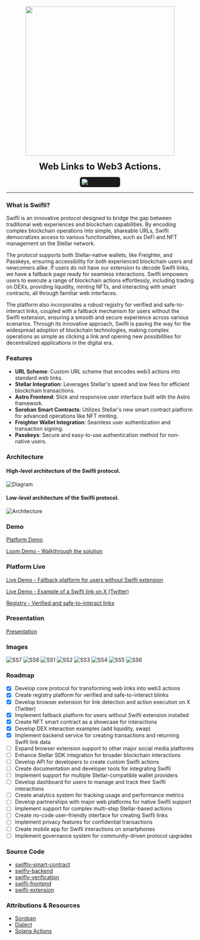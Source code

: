 <p align="center">
<br />
    <img src="https://github.com/hackers-boiz/swifli/blob/main/logos/logo.png?raw=true" width="400" alt=""/>
<br />
</p>
<p align="center"><strong style="font-size: 24px;">Web Links to Web3 Actions.</strong></p>
<p align="center" style="display: flex; justify-content: center; align-items: center;">
    <span style="display: inline-flex; align-items: center; background-color: #1c1c1c; padding: 5px; border-radius: 6px;">
        <img src="https://img.shields.io/github/stars/hackers-boiz/swifli" alt="GitHub stars"/>
    </span>
</p>

---

### What is Swifli?

Swifli is an innovative protocol designed to bridge the gap between traditional web experiences and blockchain capabilities. By encoding complex blockchain operations into simple, shareable URLs, Swifli democratizes access to various functionalities, such as DeFi and NFT management on the Stellar network.

The protocol supports both Stellar-native wallets, like Freighter, and Passkeys, ensuring accessibility for both experienced blockchain users and newcomers alike. If users do not have our extension to decode Swifli links, we have a fallback page ready for seamless interactions. Swifli empowers users to execute a range of blockchain actions effortlessly, including trading on DEXs, providing liquidity, minting NFTs, and interacting with smart contracts, all through familiar web interfaces.

The platform also incorporates a robust registry for verified and safe-to-interact links, coupled with a fallback mechanism for users without the Swifli extension, ensuring a smooth and secure experience across various scenarios. Through its innovative approach, Swifli is paving the way for the widespread adoption of blockchain technologies, making complex operations as simple as clicking a link and opening new possibilities for decentralized applications in the digital era.

### Features

- **URL Scheme**: Custom URL scheme that encodes web3 actions into standard web links.
- **Stellar Integration**: Leverages Stellar's speed and low fees for efficient blockchain transactions.
- **Astro Frontend**: Slick and responsive user interface built with the Astro framework.
- **Soroban Smart Contracts**: Utilizes Stellar's new smart contract platform for advanced operations like NFT minting.
- **Freighter Wallet Integration**: Seamless user authentication and transaction signing.
- **Passkeys**: Secure and easy-to-use authentication method for non-native users.

### Architecture

#### High-level architecture of the Swifli protocol.

![Diagram](./screenshots/excalidraw.png)

#### Low-level architecture of the Swifli protocol.

![Architecture](./screenshots/9-links-diagram.png)

### Demo

[Platform Demo](https://drive.google.com/file/d/1WtuPdw-4x9cWNTLZyKl1m77TuS7HZufN/view?usp=sharing)

[Loom Demo - Walkthrough the solution](https://www.loom.com/share/6cf2f4c42e2948569796695618e63d81?sid=a373c8da-0348-4d33-8c98-ef73509cb881)

### Platform Live

[Live Demo - Fallback platform for users without Swifli extension](https://swifli.23stud.io/987)

[Live Demo - Example of a Swifli link on X (Twitter)](https://x.com/sydropps/status/1845323961367728597)

[Registry - Verified and safe-to-interact links](https://github.com/hackers-boiz/swifly-verification)

### Presentation

[Presentation](https://www.canva.com/design/DAGTZAzVdAk/jOuua7dD-ja-6QcXNUwSZw/edit?utm_content=DAGTZAzVdAk&utm_campaign=designshare&utm_medium=link2&utm_source=sharebutton)

### Images

![SS7](./screenshots/7-x-liquidity.png)
![SS8](./screenshots/8-x-swap.png)
![SS1](./screenshots/1-x-hacker-nft.png)
![SS2](./screenshots/2-x-increment.png)
![SS3](./screenshots/3-fallback-hacker-nft.png)
![SS4](./screenshots/4-x-tx-hacker-nft.png)
![SS5](./screenshots/5-explorer-hacker-nft.png)
![SS6](./screenshots/6-exst-view.png)

### Roadmap

- [x] Develop core protocol for transforming web links into web3 actions
- [x] Create registry platform for verified and safe-to-interact blinks
- [x] Develop browser extension for link detection and action execution on X (Twitter)
- [x] Implement fallback platform for users without Swifli extension installed
- [x] Create NFT smart contract as a showcase for interactions
- [x] Develop DEX interaction examples (add liquidity, swap)
- [x] Implement backend service for creating transactions and returning Swifli link data
- [ ] Expand browser extension support to other major social media platforms
- [ ] Enhance Stellar SDK integration for broader blockchain interactions
- [ ] Develop API for developers to create custom Swifli actions
- [ ] Create documentation and developer tools for integrating Swifli
- [ ] Implement support for multiple Stellar-compatible wallet providers
- [ ] Develop dashboard for users to manage and track their Swifli interactions
- [ ] Create analytics system for tracking usage and performance metrics
- [ ] Develop partnerships with major web platforms for native Swifli support
- [ ] Implement support for complex multi-step Stellar-based actions
- [ ] Create no-code user-friendly interface for creating Swifli links
- [ ] Implement privacy features for confidential transactions
- [ ] Create mobile app for Swifli interactions on smartphones
- [ ] Implement governance system for community-driven protocol upgrades

### Source Code

- [swiftly-smart-contract](https://github.com/hackers-boiz/swiftly-smart-contract)
- [swifly-backend](https://github.com/hackers-boiz/swifly-backend)
- [swifly-verification](https://github.com/hackers-boiz/swifly-verification)
- [swifli-frontend](https://github.com/hackers-boiz/swifli-frontend)
- [swifli-extension](https://github.com/hackers-boiz/swifli-extension)

### Attributions & Resources

- [Soroban](https://soroban.stellar.org)
- [Dialect](https://docs.dialect.to/documentation/actions/quick-start)
- [Solana Actions](https://solana.com/docs/advanced/actions)

